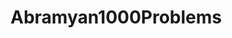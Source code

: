 # Abramyan1000Problems

<!-- 1000Problems -->

<!-- Дошшёл до задачи n  -->

<!-- Задачи выполняются с отключенными ИИ расширениями и
без подсказок со стороны ChatGPT
только гугление -->

<!--for i in $(seq -w 1 40); do mkdir "$i"; done   -->
